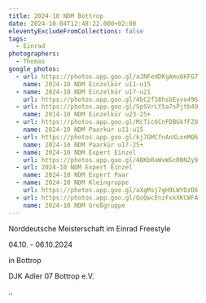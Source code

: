 ```yaml
---
title: 2024-10 NDM Bottrop
date: 2024-10-04T12:48:22.000+02:00
eleventyExcludeFromCollections: false
tags:
  - Einrad
photographers:
  - Thomas
google_photos:
  - url: https://photos.app.goo.gl/aJNFedDKgAmu6KFG7
    name: 2024-10 NDM Einzelkür u11-u15
  - name: 2024-10 NDM Einzelkür u17-u21
    url: https://photos.app.goo.gl/4bC2fS8hsbEyvo496
  - url: https://photos.app.goo.gl/SpSVrLY5a7sPjtb49
    name: 2014-10 NDM Einzelkür u23-25+
  - url: https://photos.app.goo.gl/McTic6CnFDBGkfFZ8
    name: 2024-10 NDM Paarkür u11-u15
  - url: https://photos.app.goo.gl/kj7GMCfnAnXLonMQ6
    name: 2024-10 NDM Paarkür u17-25+
  - name: 2024-10 NDM Expert Einzel
    url: https://photos.app.goo.gl/4BKbRaWvWScRNNZy9
  - url: 2024-10 NDM Expert Einzel
    name: 2024-10 NDM Expert Paar
  - name: 2024-10 NDM Kleingruppe
    url: https://photos.app.goo.gl/aXgMsj7gH9LWYDzD8
  - url: https://photos.app.goo.gl/QoQwcEnzFxkXKCWFA
    name: 2024-10 NDM Großgruppe
---
```

Norddeutsche Meisterschaft im Einrad Freestyle

04.10. - 06.10.2024

in Bottrop

DJK Adler 07 Bottrop e.V.

..
